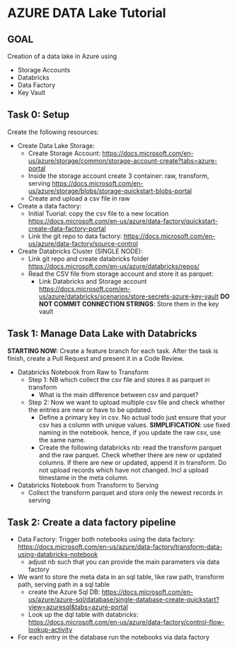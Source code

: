 # AZURE DATA Lake Tutorial

## GOAL 
Creation of a data lake in Azure using
- Storage Accounts
- Databricks
- Data Factory
- Key Vault

## Task 0: Setup
Create the following resources:
- Create Data Lake Storage: 
  - Create Storage Account: https://docs.microsoft.com/en-us/azure/storage/common/storage-account-create?tabs=azure-portal
  - Inside the storage account create 3 container: raw, transform, serving https://docs.microsoft.com/en-us/azure/storage/blobs/storage-quickstart-blobs-portal
  - Create and upload a csv file in raw
- Create a data factory: 
  - Initial Tuorial: copy the csv file to a new location https://docs.microsoft.com/en-us/azure/data-factory/quickstart-create-data-factory-portal
  - Link the git repo to data factory: https://docs.microsoft.com/en-us/azure/data-factory/source-control
- Create Databricks Cluster (SINGLE NODE): 
  - Link git repo and create databricks folder https://docs.microsoft.com/en-us/azure/databricks/repos/
  - Read the CSV file from storage account and store it as parquet:
    - Link Databricks and Storage account https://docs.microsoft.com/en-us/azure/databricks/scenarios/store-secrets-azure-key-vault
    **DO NOT COMMIT CONNECTION STRINGS**: Store them in the key vault


## Task 1: Manage Data Lake with Databricks
**STARTING NOW:** Create a feature branch for each task. After the task is finish, create a Pull Request and present it in a Code Review. 
- Databricks Notebook from Raw to Transform
  - Step 1: NB which collect the csv file and stores it as parquet in transform
    - What is the main difference between csv and parquet?
  - Step 2: Now we want to upload multiple csv file and check whether the entries are new or have to be updated. 
    - Define a primary key in csv. No actual todo just ensure that your csv has a column with unique values. **SIMPLIFICATION**: use fixed naming in the notebook. hence, if you update the raw csv, use the same name. 
    - Create the following databricks nb: read the transform parquet and the raw parquet. Check whether there are new or updated columns. If there are new or updated, append it in transform. Do not upload records which have not changed. Incl a upload timestame in the meta column.
- Databricks Notebook from Transform to Serving
  - Collect the transform parquet and store only the newest records in serving


## Task 2: Create a data factory pipeline
- Data Factory: Trigger both notebooks using the data factory: https://docs.microsoft.com/en-us/azure/data-factory/transform-data-using-databricks-notebook
  - adjust nb such that you can provide the main parameters via data factory
- We want to store the meta data in an sql table, like raw path, transform path, serving path in a sql table
  - create the Azure Sql DB: https://docs.microsoft.com/en-us/azure/azure-sql/database/single-database-create-quickstart?view=azuresql&tabs=azure-portal
  - Look up the dql table with databricks: https://docs.microsoft.com/en-us/azure/data-factory/control-flow-lookup-activity
- For each entry in the database run the notebooks via data factory




